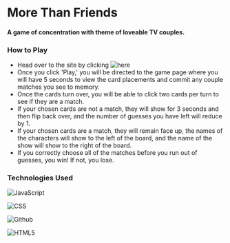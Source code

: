 # More Than Friends
#### A game of concentration with theme of loveable TV couples.

### How to Play
* Head over to the site by clicking ![here](https://kailahk.github.io/more-than-friends/)
* Once you click 'Play,' you will be directed to the game page where you will have 5 seconds to view the card placements and commit any couple matches you see to memory.
* Once the cards turn over, you will be able to click two cards per turn to see if they are a match.
* If your chosen cards are not a match, they will show for 3 seconds and then flip back over, and the number of guesses you have left will reduce by 1.
* If your chosen cards are a match, they will remain face up, the names of the characters will show to the left of the board, and the name of the show will show to the right of the board.
* If you correctly choose all of the matches before you run out of guesses, you win! If not, you lose.

### Technologies Used
![JavaScript](https://img.shields.io/badge/JavaScript-323330?style=for-the-badge&logo=javascript&logoColor=F7DF1E)

![CSS](https://img.shields.io/badge/CSS3-1572B6?style=for-the-badge&logo=css3&logoColor=white)

![Github](https://img.shields.io/badge/GitHub-100000?style=for-the-badge&logo=github&logoColor=white)

![HTML5](https://img.shields.io/badge/HTML5-E34F26?style=for-the-badge&logo=html5&logoColor=white)
